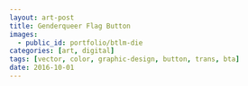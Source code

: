 ```yaml
---
layout: art-post
title: Genderqueer Flag Button
images:
  - public_id: portfolio/btlm-die
categories: [art, digital]
tags: [vector, color, graphic-design, button, trans, bta]
date: 2016-10-01
---
```

